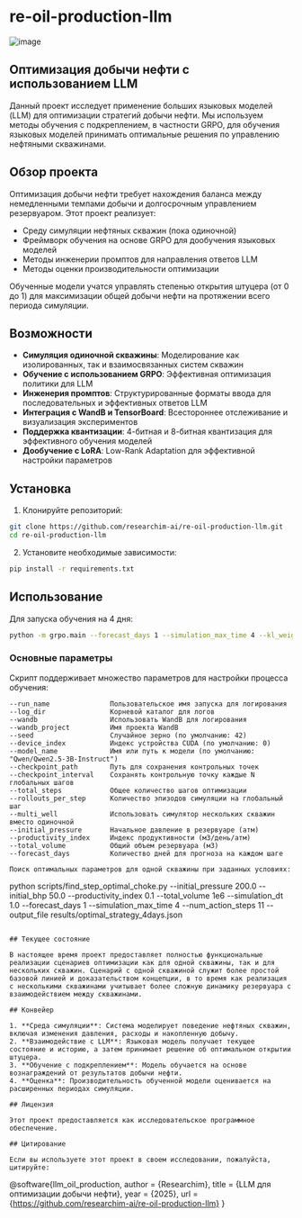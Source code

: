 # re-oil-production-llm

![image](https://github.com/user-attachments/assets/6883733b-126d-4529-9cd6-850a5e500a20)

## Оптимизация добычи нефти с использованием LLM

Данный проект исследует применение больших языковых моделей (LLM) для оптимизации стратегий добычи нефти. Мы используем методы обучения с подкреплением, в частности GRPO, для обучения языковых моделей принимать оптимальные решения по управлению нефтяными скважинами.

## Обзор проекта

Оптимизация добычи нефти требует нахождения баланса между немедленными темпами добычи и долгосрочным управлением резервуаром. Этот проект реализует:

- Среду симуляции нефтяных скважин (пока одиночной)
- Фреймворк обучения на основе GRPO для дообучения языковых моделей
- Методы инженерии промптов для направления ответов LLM
- Методы оценки производительности оптимизации

Обученные модели учатся управлять степенью открытия штуцера (от 0 до 1) для максимизации общей добычи нефти на протяжении всего периода симуляции.

## Возможности

- **Симуляция одиночной скважины**: Моделирование как изолированных, так и взаимосвязанных систем скважин
- **Обучение с использованием GRPO**: Эффективная оптимизация политики для LLM
- **Инженерия промптов**: Структурированные форматы ввода для последовательных и эффективных ответов LLM
- **Интеграция с WandB и TensorBoard**: Всестороннее отслеживание и визуализация экспериментов
- **Поддержка квантизации**: 4-битная и 8-битная квантизация для эффективного обучения моделей
- **Дообучение с LoRA**: Low-Rank Adaptation для эффективной настройки параметров

## Установка

1. Клонируйте репозиторий:
```bash
git clone https://github.com/researchim-ai/re-oil-production-llm.git
cd re-oil-production-llm
```

2. Установите необходимые зависимости:
```bash
pip install -r requirements.txt
```

## Использование

Для запуска обучения на 4 дня:

```bash
python -m grpo.main --forecast_days 1 --simulation_max_time 4 --kl_weight 0.05 --lr 1e-5 --clip_eps 0.3 --gamma 0.99 --total_steps 1000 --rollouts_per_step 8 --train_batch_size 8 --temperature 0.7 --wandb

```

### Основные параметры

Скрипт поддерживает множество параметров для настройки процесса обучения:

```
--run_name               Пользовательское имя запуска для логирования
--log_dir                Корневой каталог для логов
--wandb                  Использовать WandB для логирования
--wandb_project          Имя проекта WandB
--seed                   Случайное зерно (по умолчанию: 42)
--device_index           Индекс устройства CUDA (по умолчанию: 0)
--model_name             Имя или путь к модели (по умолчанию: "Qwen/Qwen2.5-3B-Instruct")
--checkpoint_path        Путь для сохранения контрольных точек
--checkpoint_interval    Сохранять контрольную точку каждые N глобальных шагов
--total_steps            Общее количество шагов оптимизации
--rollouts_per_step      Количество эпизодов симуляции на глобальный шаг
--multi_well             Использовать симулятор нескольких скважин вместо одиночной
--initial_pressure       Начальное давление в резервуаре (атм)
--productivity_index     Индекс продуктивности (м3/день/атм)
--total_volume           Общий объем резервуара (м3)
--forecast_days          Количество дней для прогноза на каждом шаге

Поиск оптимальных параметров для одной скважины при заданных условиях:
```
python scripts/find_step_optimal_choke.py     --initial_pressure 200.0     --initial_bhp 50.0     --productivity_index 0.1     --total_volume 1e6     --simulation_dt 1.0     --forecast_days 1     --simulation_max_time 4     --num_action_steps 11     --output_file results/optimal_strategy_4days.json
```

## Текущее состояние

В настоящее время проект предоставляет полностью функциональные реализации сценариев оптимизации как для одной скважины, так и для нескольких скважин. Сценарий с одной скважиной служит более простой базовой линией и доказательством концепции, в то время как реализация с несколькими скважинами учитывает более сложную динамику резервуара с взаимодействием между скважинами.

## Конвейер

1. **Среда симуляции**: Система моделирует поведение нефтяных скважин, включая изменения давления, расходы и накопленную добычу.
2. **Взаимодействие с LLM**: Языковая модель получает текущее состояние и историю, а затем принимает решение об оптимальном открытии штуцера.
3. **Обучение с подкреплением**: Модель обучается на основе вознаграждений от результатов добычи нефти.
4. **Оценка**: Производительность обученной модели оценивается на расширенных периодах симуляции.

## Лицензия

Этот проект предоставляется как исследовательское программное обеспечение.

## Цитирование

Если вы используете этот проект в своем исследовании, пожалуйста, цитируйте:

```
@software{llm_oil_production,
  author = {Researchim},
  title = {LLM для оптимизации добычи нефти},
  year = {2025},
  url = {https://github.com/researchim-ai/re-oil-production-llm}
}
``` 
